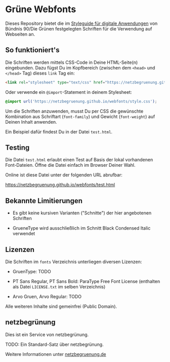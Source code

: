 # Grüne Webfonts

Dieses Repository bietet die im [Styleguide für digitale Anwendungen](https://zeroheight.com/0cb5678fa/p/150f78-typografie)
von Bündnis 90/Die Grünen festgelegten Schriften für die Verwendung auf Webseiten an.

## So funktioniert's

Die Schriften werden mittels CSS-Code in Deine HTML-Seite(n)
eingebunden. Dazu fügst Du im Kopfbereich (zwischen dem `<head>`
und `</head>` Tag) dieses `link` Tag ein:

```html
<link rel="stylesheet" type="text/css" href="https://netzbegruenung.github.io/webfonts/style.css">
```

Oder verwende ein `@import`-Statement in deinem Stylesheet:

```css
@import url('https://netzbegruenung.github.io/webfonts/style.css');
```

Um die Schriften anzuwenden, musst Du per CSS die gewünschte
Kombination aus Schriftart (`font-family`) und Gewicht
(`font-weight`) auf Deinen Inhalt anwenden.

Ein Beispiel dafür findest Du in der Datei `test.html`.

## Testing

Die Datei `test.html` erlaubt einen Test auf Basis der lokal vorhandenen
Font-Dateien. Öffne die Datei einfach im Browser Deiner Wahl.

Online ist diese Datei unter der folgenden URL abrufbar:

https://netzbegruenung.github.io/webfonts/test.html

## Bekannte Limitierungen

- Es gibt keine kursiven Varianten ("Schnitte") der hier angebotenen Schriften

- GrueneType wird ausschließlich im Schnitt Black Condensed Italic verwendet

## Lizenzen

Die Schriften im `fonts` Verzeichnis unterliegen diversen Lizenzen:

- GruenType: TODO

- PT Sans Regular, PT Sans Bold: ParaType Free Font License (enthalten
  als Datei `LICENSE.txt` im selben Verzeichnis)

- Arvo Gruen, Arvo Regular: TODO

Alle weiteren Inhalte sind gemeinfrei (Public Domain).

## netzbegrünung

Dies ist ein Service von netzbegrünung.

TODO: Ein Standard-Satz über netzbegrünung.

Weitere Informationen unter [netzbegruenung.de](https://blog.netzbegruenung.de/)
